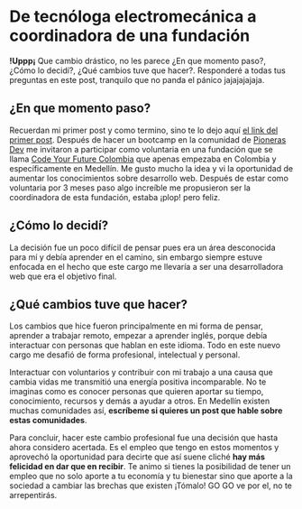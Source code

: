 # De tecnóloga electromecánica a coordinadora de una fundación

**!Uppp¡** Que cambio drástico, no les parece ¿En que momento paso?, ¿Cómo lo decidí?, ¿Qué cambios tuve que hacer?. Responderé a todas tus preguntas en este post, tranquilo que no panda el pánico jajajajajaja.

## ¿En que momento paso?

Recuerdan mi primer post y como termino, sino te lo dejo aquí [el link del primer post](https://mododificil.com/posts/como-descubri-el-mundo-del-desarrollo-web). Después de hacer un bootcamp en la comunidad de [Pioneras Dev](https://pionerasdev.co/) me invitaron a participar como voluntaria en una fundación que se llama [Code Your Future Colombia](https://codeyourfuture.io/colombia/) que apenas empezaba en Colombia y específicamente en Medellín. Me gusto mucho la idea y vi la oportunidad de aumentar los conocimientos sobre desarrollo web. Después de estar como voluntaria por 3 meses paso algo increíble me propusieron ser la coordinadora de esta fundación, estaba ¡plop! pero feliz.

## ¿Cómo lo decidí?

La decisión fue un poco difícil de pensar pues era un área desconocida para mí y debía aprender en el camino, sin embargo siempre estuve enfocada en el hecho que este cargo me llevaría a ser una desarrolladora web que era el objetivo final.

## ¿Qué cambios tuve que hacer?

Los cambios que hice fueron principalmente en mi forma de pensar, aprender a trabajar remoto, empezar a aprender inglés, porque debía interactuar con personas que hablan en este idioma. Todo en este nuevo cargo me desafió de forma profesional, intelectual y personal.

Interactuar con voluntarios y contribuir con mi trabajo a una causa que cambia vidas me transmitió una energía positiva incomparable. No te imaginas como es conocer personas que quieren aportar su tiempo, conocimiento, recursos y demás a ayudar a otros. En Medellín existen muchas comunidades así, **escríbeme si quieres un post que hable sobre estas comunidades**.

Para concluir, hacer este cambio profesional fue una decisión que hasta ahora considero acertada. Es el empleo que tengo en estos momentos y aprovechó la oportunidad para decirte que así suene cliché **hay más felicidad en dar que en recibir**. Te animo si tienes la posibilidad de tener un empleo que no solo aporte a tu economía y tu bienestar sino que aporte a la sociedad a cambiar las brechas que existen ¡Tómalo! GO GO ve por el, no te arrepentirás.
